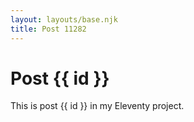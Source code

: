 ```yaml
---
layout: layouts/base.njk
title: Post 11282
---
```


# Post {{ id }}

This is post {{ id }} in my Eleventy project.
